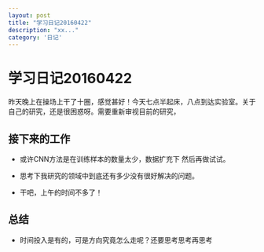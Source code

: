 ```yaml
---
layout: post
title: "学习日记20160422"
description: "xx..."
category: '日记'
---
```



# 学习日记20160422

昨天晚上在操场上干了十圈，感觉甚好！今天七点半起床，八点到达实验室。关于自己的研究，还是很困惑呀。需要重新审视目前的研究，

## 接下来的工作
- 或许CNN方法是在训练样本的数量太少，数据扩充下 然后再做试试。

- 思考下我研究的领域中到底还有多少没有很好解决的问题。

- 干吧，上午的时间不多了！

## 总结
- 时间投入是有的，可是方向究竟怎么走呢？还要思考思考再思考

